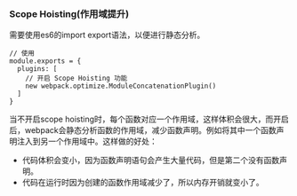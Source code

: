 ### Scope Hoisting(作用域提升)
需要使用es6的import export语法，以便进行静态分析。

```
// 使用
module.exports = {
  plugins: [
    // 开启 Scope Hoisting 功能
    new webpack.optimize.ModuleConcatenationPlugin()
  ]
}
```

当不开启scope hoisting时，每个函数对应一个作用域，这样体积会很大，而开启后，webpack会静态分析函数的作用域，减少函数声明。例如将其中一个函数声明注入到另一个作用域中。这样做的好处： 

- 代码体积会变小，因为函数声明语句会产生大量代码，但是第二个没有函数声明。
- 代码在运行时因为创建的函数作用域减少了，所以内存开销就变小了。
